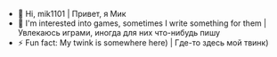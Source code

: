 - 👋 Hi, mik1101 | Привет, я Мик
- 👀 I'm interested into games, sometimes I write something for them | Увлекаюсь играми, иногда для них что-нибудь пишу 
- ⚡ Fun fact: My twink is somewhere here) | Где-то здесь мой твинк)
